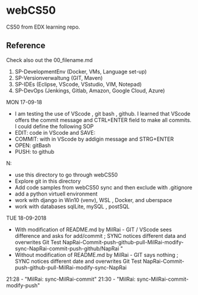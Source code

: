 # webCS50
CS50 from EDX learning repo.

## Reference
Check also out the 00_filename.md 
1.  SP-DevelopmentEnv (Docker, VMs, Language set-up)
2.  SP-Versionverwaltung (GIT, Maven)
3.  SP-IDEs (Eclipse, VScode, VSstudio, VIM, Notepad)
4.  SP-DevOps (Jenkings, Gitlab, Amazon, Google Cloud, Azure)

MON  17-09-18
- I am testing the use of VScode , git bash , github. I learned that VScode offers the commit message and CTRL+ENTER field to make all commits. I could define the following SOP
- EDIT: code in VScode and SAVE:
- COMMIT: with in VScode by addigin message and STRG+ENTER
- OPEN: gitBash
- PUSH: to github

N: 
- use this directory to go through webCS50
- Explore git in this directory
- Add code samples from webCS50 sync and then exclude with .gitignore
- add a python virtuell environment
- work with django in Win10 (venv), WSL , Docker, and uberspace
- work with databases sqlLite, mySQL , postSQL

TUE  18-09-2018
- With modification of README.md by MilRai - GIT / VScode sees difference and asks for add/commit ; SYNC notices different data and overwrites
Git Test NapRai-Commit-push-github-pull-MilRai-modify-sync-NapRai-commit-push-github/NapRai
"
- Without modification of README.md by MilRai - GIT says nothing ; SYNC notices different date and overwrites
Git Test NapRai-Commit-push-github-pull-MilRai-modify-sync-NapRai

21:28 - "MilRai: sync-MilRai-commit" 
21:30 - "MilRai: sync-MilRai-commit-modify-push"

